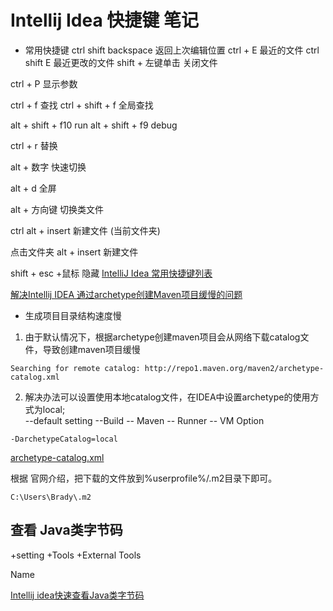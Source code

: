 # Intellij Idea 快捷键 笔记


- 常用快捷键
ctrl shift backspace 返回上次编辑位置
ctrl + E   最近的文件
ctrl shift E  最近更改的文件
shift + 左键单击 关闭文件

ctrl + P  显示参数

ctrl + f  查找
ctrl + shift + f  全局查找

alt + shift + f10   run
alt + shift + f9  debug

ctrl + r 替换

alt + 数字  快速切换 

alt + d   全屏

alt + 方向键 切换类文件

ctrl alt + insert 新建文件 (当前文件夹)

点击文件夹 alt + insert  新建文件

shift + esc +鼠标 隐藏
[IntelliJ Idea 常用快捷键列表](http://www.cnblogs.com/zhangpengshou/p/5366413.html)
[](http://blog.csdn.net/yangshijin1988/article/details/63262575)

[解决Intellij IDEA 通过archetype创建Maven项目缓慢的问题](http://www.cnblogs.com/lycsky/p/6144691.html)
- 生成项目目录结构速度慢  

1. 由于默认情况下，根据archetype创建maven项目会从网络下载catalog文件，导致创建maven项目缓慢
```
Searching for remote catalog: http://repo1.maven.org/maven2/archetype-catalog.xml
```

2. 解决办法可以设置使用本地catalog文件，在IDEA中设置archetype的使用方式为local;  
--default setting 
  --Build
    -- Maven 
      -- Runner
        -- VM Option
```
-DarchetypeCatalog=local
```

[archetype-catalog.xml](http://repo1.maven.org/maven2/archetype-catalog.xml)

根据 官网介绍，把下载的文件放到%userprofile%/.m2目录下即可。
```
C:\Users\Brady\.m2
```

## 查看 Java类字节码


+setting
  +Tools
    +External Tools

Name 

[Intellij idea快速查看Java类字节码](http://blog.csdn.net/qq_24489717/article/details/53837493)


